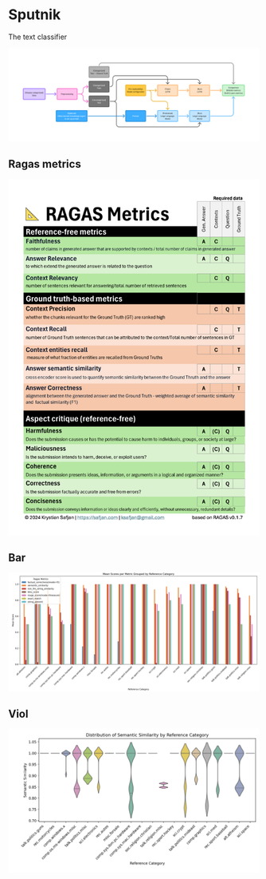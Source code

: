 # Sputnik

The text classifier

![experiment flow](./.readme/flow.png)

## Ragas metrics

![ragas metrics](./.readme/ragas.png)

## Bar
![Bar](./.readme/bar.png)

## Viol 
![Viol](./.readme/viol.png)
